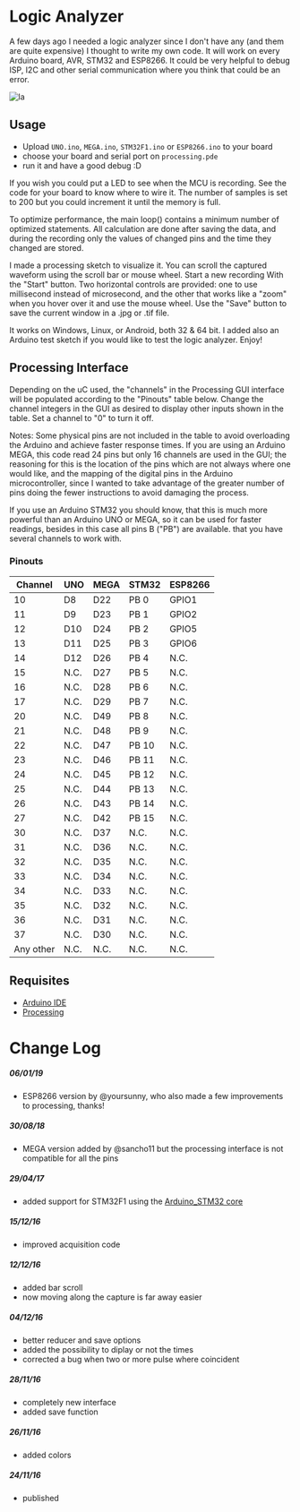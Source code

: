 # Logic Analyzer

A few days ago I needed a logic analyzer since I don't have any (and them are quite expensive) I thought to write my own code. It will work on every Arduino board, AVR, STM32 and ESP8266. It could be very helpful to debug ISP, I2C and other serial communication where you think that could be an error.

![la](https://image.ibb.co/mEAvfU/3.jpg)

## Usage

- Upload `UNO.ino`, `MEGA.ino`, `STM32F1.ino` or `ESP8266.ino` to your board
- choose your board and serial port on `processing.pde`
- run it and have a good debug :D

If you wish you could put a LED to see when the MCU is recording. See the code for your board to know where to wire it. The number of samples is set to 200 but you could increment it until the memory is full.

To optimize performance, the main loop() contains a minimum number of optimized statements. All calculation are done after saving the data, and during the recording only the values of changed pins and the time they changed are stored.

I made a processing sketch to visualize it. You can scroll the captured waveform using the scroll bar or mouse wheel. Start a new recording With the "Start" button. Two horizontal controls are provided: one to use millisecond instead of microsecond, and the other that works like a "zoom" when you hover over it and use the mouse wheel. Use the "Save" button to save the current window in a .jpg or .tif file.

It works on Windows, Linux, or Android, both 32 & 64 bit. I added also an Arduino test sketch if you would like to test the logic analyzer.
Enjoy!

## Processing Interface
Depending on the uC used, the "channels" in the Processing GUI interface will be populated according to the "Pinouts" table below. Change the channel integers in the GUI as desired to display other inputs shown in the table. Set a channel to "0" to turn it off.

Notes:
Some physical pins are not included in the table to avoid overloading the Arduino and achieve faster response times. If you are using an Arduino MEGA, this code read 24 pins but only 16 channels are used in the GUI; the reasoning for this is the location of the pins which are not always where one would like, and the mapping of the digital pins in the Arduino microcontroller, since I wanted to take advantage of the greater number of pins doing the fewer instructions to avoid damaging the process.

If you use an Arduino STM32 you should know, that this is much more powerful than an Arduino UNO or MEGA, so it can be used for faster readings, besides in this case all pins B ("PB") are available. that you have several channels to work with.

### Pinouts
Channel | UNO | MEGA | STM32 | ESP8266
------- | --- | ---- | ----- | --------
10 | D8 | D22 | PB 0 | GPIO1  
11 | D9 | D23 | PB 1 | GPIO2  
12 | D10 | D24 | PB 2 | GPIO5  
13 | D11 | D25 | PB 3 | GPIO6  
14 | D12 | D26 | PB 4 | N.C.   
15 | N.C. | D27 | PB 5 | N.C.   
16 | N.C. | D28 | PB 6 | N.C.   
17 | N.C. | D29 | PB 7 | N.C.   
20 | N.C. | D49 | PB 8 | N.C.   
21 | N.C. | D48 | PB 9 | N.C.   
22 | N.C. | D47 | PB 10 | N.C.   
23 | N.C. | D46 | PB 11 | N.C.   
24 | N.C. | D45 | PB 12 | N.C.   
25 | N.C. | D44 | PB 13 | N.C.   
26 | N.C. | D43 | PB 14 | N.C.   
27 | N.C. | D42 | PB 15 | N.C.  
30 | N.C. | D37 | N.C.  | N.C.  
31 | N.C. | D36 | N.C.  | N.C.  
32 | N.C. | D35 | N.C.  | N.C.  
33 | N.C. | D34 | N.C.  | N.C.  
34 | N.C. | D33 | N.C.  | N.C.  
35 | N.C. | D32 | N.C.  | N.C.  
36 | N.C. | D31 | N.C.  | N.C.  
37 | N.C. | D30 | N.C.  | N.C.  
Any other  | N.C. | N.C. | N.C.  | N.C.

## Requisites

- [Arduino IDE](https://www.Arduino.cc/en/main/software)
- [Processing](https://processing.org/download/)

# Change Log

##### 06/01/19
- ESP8266 version by @yoursunny, who also made a few improvements to processing, thanks!

##### 30/08/18
- MEGA version added by @sancho11 but the processing interface is not compatible for all the pins

##### 29/04/17
- added support for STM32F1 using the [Arduino_STM32 core](https://github.com/rogerclarkmelbourne/Arduino_STM32)

##### 15/12/16
- improved acquisition code

##### 12/12/16
- added bar scroll
- now moving along the capture is far away easier

##### 04/12/16
- better reducer and save options
- added the possibility to diplay or not the times
- corrected a bug when two or more pulse where coincident

##### 28/11/16
- completely new interface
- added save function

##### 26/11/16
- added colors

##### 24/11/16
- published
